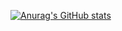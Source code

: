 [![Anurag's GitHub stats](https://github-readme-stats.vercel.app/api?username=IcaroM-CdC)](https://github.com/anuraghazra/github-readme-stats)
